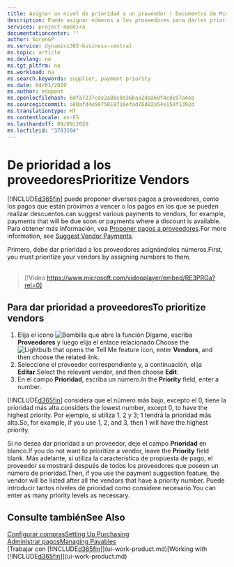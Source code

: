 ```yaml
---
title: Asignar un nivel de prioridad a un proveedor | Documentos de Microsoft
description: Puede asignar números a los proveedores para darles prioridad y facilitar las sugerencias de pago en Business Central.
services: project-madeira
documentationcenter: ''
author: SorenGP
ms.service: dynamics365-business-central
ms.topic: article
ms.devlang: na
ms.tgt_pltfrm: na
ms.workload: na
ms.search.keywords: supplier, payment priority
ms.date: 04/01/2020
ms.author: edupont
ms.openlocfilehash: 6dfa7237cde2a88c8d36baa2daa69f4cde97a4eb
ms.sourcegitcommit: a80afd4e5075018716efad76d82a54e158f1392d
ms.translationtype: HT
ms.contentlocale: es-ES
ms.lasthandoff: 09/09/2020
ms.locfileid: "3783104"
---
```

# <a name="prioritize-vendors"></a><span data-ttu-id="2a6de-103">De prioridad a los proveedores</span><span class="sxs-lookup"><span data-stu-id="2a6de-103">Prioritize Vendors</span></span>
[!INCLUDE[d365fin](includes/d365fin_md.md)] <span data-ttu-id="2a6de-104">puede proponer diversos pagos a proveedores, como los pagos que están próximos a vencer o los pagos en los que se pueden realizar descuentos.</span><span class="sxs-lookup"><span data-stu-id="2a6de-104">can suggest various payments to vendors, for example, payments that will be due soon or payments where a discount is available.</span></span> <span data-ttu-id="2a6de-105">Para obtener más información, vea [Proponer pagos a proveedores](payables-how-suggest-vendor-payments.md).</span><span class="sxs-lookup"><span data-stu-id="2a6de-105">For more information, see [Suggest Vendor Payments](payables-how-suggest-vendor-payments.md).</span></span>

<span data-ttu-id="2a6de-106">Primero, debe dar prioridad a los proveedores asignándoles números.</span><span class="sxs-lookup"><span data-stu-id="2a6de-106">First, you must prioritize your vendors by assigning numbers to them.</span></span>
<br><br>
> [!Video https://www.microsoft.com/videoplayer/embed/RE3PRGa?rel=0]

## <a name="to-prioritize-vendors"></a><span data-ttu-id="2a6de-107">Para dar prioridad a proveedores</span><span class="sxs-lookup"><span data-stu-id="2a6de-107">To prioritize vendors</span></span>
1. <span data-ttu-id="2a6de-108">Elija el icono ![Bombilla que abre la función Dígame](media/ui-search/search_small.png "Dígame qué desea hacer"), escriba **Proveedores** y luego elija el enlace relacionado.</span><span class="sxs-lookup"><span data-stu-id="2a6de-108">Choose the ![Lightbulb that opens the Tell Me feature](media/ui-search/search_small.png "Tell me what you want to do") icon, enter **Vendors**, and then choose the related link.</span></span>
2. <span data-ttu-id="2a6de-109">Seleccione el proveedor correspondiente y, a continuación, elija **Editar**.</span><span class="sxs-lookup"><span data-stu-id="2a6de-109">Select the relevant vendor, and then choose **Edit**.</span></span>
3. <span data-ttu-id="2a6de-110">En el campo **Prioridad**, escriba un número.</span><span class="sxs-lookup"><span data-stu-id="2a6de-110">In the **Priority** field, enter a number.</span></span>

[!INCLUDE[d365fin](includes/d365fin_md.md)] <span data-ttu-id="2a6de-111">considera que el número más bajo, excepto el 0, tiene la prioridad más alta.</span><span class="sxs-lookup"><span data-stu-id="2a6de-111">considers the lowest number, except 0, to have the highest priority.</span></span> <span data-ttu-id="2a6de-112">Por ejemplo, si utiliza 1, 2 y 3; 1 tendrá la prioridad más alta.</span><span class="sxs-lookup"><span data-stu-id="2a6de-112">So, for example, if you use 1, 2, and 3, then 1 will have the highest priority.</span></span>

<span data-ttu-id="2a6de-113">Si no desea dar prioridad a un proveedor, deje el campo **Prioridad** en blanco.</span><span class="sxs-lookup"><span data-stu-id="2a6de-113">If you do not want to prioritize a vendor, leave the **Priority** field blank.</span></span> <span data-ttu-id="2a6de-114">Más adelante, si utiliza la característica de propuesta de pago, el proveedor se mostrará después de todos los proveedores que poseen un número de prioridad.</span><span class="sxs-lookup"><span data-stu-id="2a6de-114">Then, if you use the payment suggestion feature, the vendor will be listed after all the vendors that have a priority number.</span></span> <span data-ttu-id="2a6de-115">Puede introducir tantos niveles de prioridad como considere necesario.</span><span class="sxs-lookup"><span data-stu-id="2a6de-115">You can enter as many priority levels as necessary.</span></span>

## <a name="see-also"></a><span data-ttu-id="2a6de-116">Consulte también</span><span class="sxs-lookup"><span data-stu-id="2a6de-116">See Also</span></span>
[<span data-ttu-id="2a6de-117">Configurar compras</span><span class="sxs-lookup"><span data-stu-id="2a6de-117">Setting Up Purchasing</span></span>](purchasing-setup-purchasing.md)  
[<span data-ttu-id="2a6de-118">Administrar pagos</span><span class="sxs-lookup"><span data-stu-id="2a6de-118">Managing Payables</span></span>](payables-manage-payables.md)  
<span data-ttu-id="2a6de-119">[Trabajar con [!INCLUDE[d365fin](includes/d365fin_md.md)]](ui-work-product.md)</span><span class="sxs-lookup"><span data-stu-id="2a6de-119">[Working with [!INCLUDE[d365fin](includes/d365fin_md.md)]](ui-work-product.md)</span></span>
